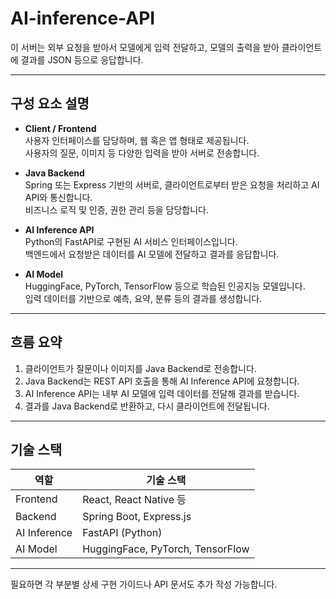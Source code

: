 # AI-inference-API

이 서버는 외부 요청을 받아서 모델에게 입력 전달하고, 모델의 출력을 받아 클라이언트에 결과를 JSON 등으로 응답합니다.


---

## 구성 요소 설명

- **Client / Frontend**  
  사용자 인터페이스를 담당하며, 웹 혹은 앱 형태로 제공됩니다.  
  사용자의 질문, 이미지 등 다양한 입력을 받아 서버로 전송합니다.

- **Java Backend**  
  Spring 또는 Express 기반의 서버로, 클라이언트로부터 받은 요청을 처리하고 AI API와 통신합니다.  
  비즈니스 로직 및 인증, 권한 관리 등을 담당합니다.

- **AI Inference API**  
  Python의 FastAPI로 구현된 AI 서비스 인터페이스입니다.  
  백엔드에서 요청받은 데이터를 AI 모델에 전달하고 결과를 응답합니다.

- **AI Model**  
  HuggingFace, PyTorch, TensorFlow 등으로 학습된 인공지능 모델입니다.  
  입력 데이터를 기반으로 예측, 요약, 분류 등의 결과를 생성합니다.

---

## 흐름 요약

1. 클라이언트가 질문이나 이미지를 Java Backend로 전송합니다.  
2. Java Backend는 REST API 호출을 통해 AI Inference API에 요청합니다.  
3. AI Inference API는 내부 AI 모델에 입력 데이터를 전달해 결과를 받습니다.  
4. 결과를 Java Backend로 반환하고, 다시 클라이언트에 전달됩니다.

---

## 기술 스택

| 역할            | 기술 스택                  |
|----------------|--------------------------|
| Frontend       | React, React Native 등     |
| Backend        | Spring Boot, Express.js    |
| AI Inference   | FastAPI (Python)           |
| AI Model       | HuggingFace, PyTorch, TensorFlow |

---

필요하면 각 부분별 상세 구현 가이드나 API 문서도 추가 작성 가능합니다.
